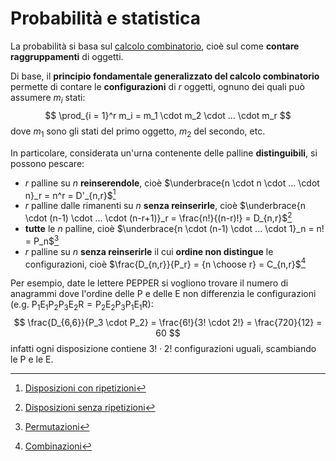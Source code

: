 # Probabilità e statistica

La probabilità si basa sul [calcolo combinatorio](../ct0434/10/README.md), cioè sul come **contare raggruppamenti** di oggetti.

Di base, il **principio fondamentale generalizzato del calcolo combinatorio** permette di contare le **configurazioni** di $r$ oggetti, ognuno dei quali può assumere $m_i$ stati:
$$
\prod_{i = 1}^r m_i = m_1 \cdot m_2 \cdot ... \cdot m_r
$$
dove $m_1$ sono gli stati del primo oggetto, $m_2$ del secondo, etc.

In particolare, considerata un'urna contenente delle palline **distinguibili**, si possono pescare:
- $r$ palline su $n$ **reinserendole**, cioè $\underbrace{n \cdot n \cdot ... \cdot n}_r = n^r = D'_{n,r}$[^1]
- $r$ palline dalle rimanenti su $n$ **senza reinserirle**, cioè $\underbrace{n \cdot (n-1) \cdot ... \cdot (n-r+1)}_r = \frac{n!}{(n-r)!} = D_{n,r}$[^2]
- **tutte** le $n$ palline, cioè $\underbrace{n \cdot (n-1) \cdot ... \cdot 1}_n = n! = P_n$[^3]
- $r$ palline su $n$ **senza reinserirle** il cui **ordine non distingue** le configurazioni, cioè $\frac{D_{n,r}}{P_r} = {n \choose r} = C_{n,r}$[^4]

Per esempio, date le lettere $\mathrm{PEPPER}$ si vogliono trovare il numero di anagrammi dove l'ordine delle $\mathrm{P}$ e delle $\mathrm{E}$ non differenzia le configurazioni (e.g. $\mathrm{P_1E_1P_2P_3E_2R} = \mathrm{P_2E_2P_3P_1E_1R}$):
$$
\frac{D_{6,6}}{P_3 \cdot P_2} = \frac{6!}{3! \cdot 2!} = \frac{720}{12} = 60
$$
infatti ogni disposizione contiene $3! \cdot 2!$ configurazioni uguali, scambiando le $\mathrm{P}$ e le $\mathrm{E}$.

[^1]: [Disposizioni con ripetizioni](../ct0434/10/README.md#multiinsieme)

[^2]: [Disposizioni senza ripetizioni](../ct0434/10/README.md#disposizioni)

[^3]: [Permutazioni](../ct0434/10/README.md#permutazioni)

[^4]: [Combinazioni](../ct0434/10/README.md#combinazioni)
